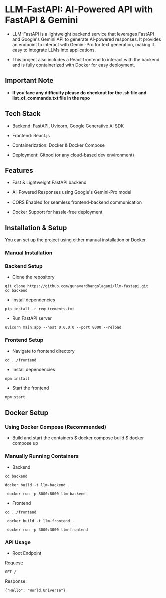 # LLM-FastAPI: AI-Powered API with FastAPI & Gemini

- LLM-FastAPI is a lightweight backend service that leverages FastAPI and Google's Gemini API to generate AI-powered responses. It provides an endpoint to interact with Gemini-Pro for text generation, making it easy to integrate LLMs into applications.

- This project also includes a React frontend to interact with the backend and is fully containerized with Docker for easy deployment.

## Important Note
- **If you face any difficulty please do checkout for the .sh file and list_of_commands.txt file in the repo**
## Tech Stack

- Backend: FastAPI, Uvicorn, Google Generative AI SDK

- Frontend: React.js

- Containerization: Docker & Docker Compose

- Deployment: Gitpod (or any cloud-based dev environment)

## Features

- Fast & Lightweight FastAPI backend

- AI-Powered Responses using Google's Gemini-Pro model

- CORS Enabled for seamless frontend-backend communication

- Docker Support for hassle-free deployment

## Installation & Setup

You can set up the project using either manual installation or Docker.

### Manual Installation
### Backend Setup
- Clone the repository
```
git clone https://github.com/gunavardhangolagani/llm-fastapi.git
cd backend
```
- Install dependencies
```
pip install -r requirements.txt
```
- Run FastAPI server
```
uvicorn main:app --host 0.0.0.0 --port 8000 --reload
```
### Frontend Setup
- Navigate to frontend directory
```
cd ../frontend
```
- Install dependencies
```
npm install
```
- Start the frontend
```
npm start
```

## Docker Setup

### Using Docker Compose (Recommended)

- Build and start the containers
$ docker compose build
$ docker compose up

### Manually Running Containers

- Backend
```
cd backend
```
```
docker build -t llm-backend .
```
```
 docker run -p 8000:8000 llm-backend
```
- Frontend
```
cd ../frontend
```
```
 docker build -t llm-frontend .
```
```
 docker run -p 3000:3000 llm-frontend
```
### API Usage

- Root Endpoint

Request:
```
GET /
```
Response:
```
{"Hello": "World,Universe"}
```
